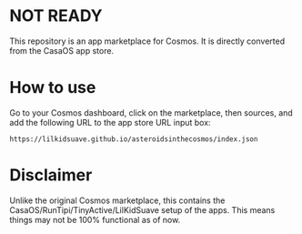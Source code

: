 # NOT READY
This repository is an app marketplace for Cosmos. It is directly converted from the CasaOS app store.

# How to use

Go to your Cosmos dashboard, click on the marketplace, then sources, and add the following URL to the app store URL input box:

```
https://lilkidsuave.github.io/asteroidsinthecosmos/index.json
```

# Disclaimer

Unlike the original Cosmos marketplace, this contains the CasaOS/RunTipi/TinyActive/LilKidSuave setup of the apps. This means things may not be 100% functional as of now.
